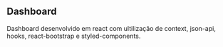 ## Dashboard

Dashboard desenvolvido em react com ultilização de context, json-api, hooks, react-bootstrap e styled-components.
